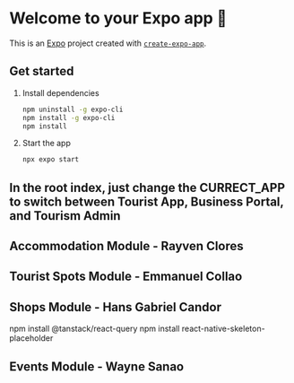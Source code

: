 # Welcome to your Expo app 👋

This is an [Expo](https://expo.dev) project created with [`create-expo-app`](https://www.npmjs.com/package/create-expo-app).

## Get started

1. Install dependencies

   ```bash
   npm uninstall -g expo-cli
   npm install -g expo-cli
   npm install
   ```

2. Start the app

   ```bash
   npx expo start
   ```

## In the root index, just change the CURRECT_APP to switch between Tourist App, Business Portal, and Tourism Admin

## Accommodation Module - Rayven Clores

## Tourist Spots Module - Emmanuel Collao

## Shops Module - Hans Gabriel Candor
npm install @tanstack/react-query
npm install react-native-skeleton-placeholder



## Events Module - Wayne Sanao
